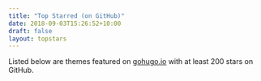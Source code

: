 ```yaml
---
title: "Top Starred (on GitHub)"
date: 2018-09-03T15:26:52+10:00
draft: false
layout: topstars
---
```


Listed below are themes featured on [gohugo.io](https://themes.gohugo.io/) with at least 200 stars on GitHub.